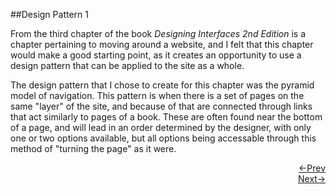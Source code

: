 ##Design Pattern 1

From the third chapter of the book _Designing Interfaces 2nd Edition_ is a chapter pertaining to moving around a website, and I felt that this chapter would make a good starting point, as it creates an opportunity to use a design pattern that can be applied to the site as a whole.

The design pattern that I chose to create for this chapter was the pyramid model of navigation. This pattern is when there is a set of pages on the same "layer" of the site, and because of that are connected through links that act similarly to pages of a book. These are often found near the bottom of a page, and will lead in an order determined by the designer, with only one or two options available, but all options being accessable through this method of "turning the page" as it were.












<div style="text-align: right"> <a href="g-birmin.github.io/index"> <-Prev </a> </div> <div style="text-align: right"> <a href="g-birmin.github.io/dp_2"> Next-> </a> </div>
